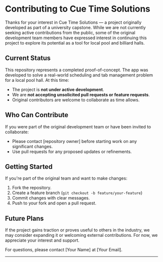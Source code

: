 # Contributing to Cue Time Solutions

Thanks for your interest in Cue Time Solutions — a project originally developed as part of a university capstone. While we are not currently seeking active contributions from the public, some of the original development team members have expressed interest in continuing this project to explore its potential as a tool for local pool and billiard halls.

## Current Status

This repository represents a completed proof-of-concept. The app was developed to solve a real-world scheduling and tab management problem for a local pool hall. At this time:

- The project is **not under active development**.
- We are **not accepting unsolicited pull requests or feature requests**.
- Original contributors are welcome to collaborate as time allows.

## Who Can Contribute

If you were part of the original development team or have been invited to collaborate:
- Please contact [repository owner] before starting work on any significant changes.
- Use pull requests for any proposed updates or refinements.

## Getting Started

If you're part of the original team and want to make changes:
1. Fork the repository.
2. Create a feature branch (`git checkout -b feature/your-feature`)
3. Commit changes with clear messages.
4. Push to your fork and open a pull request.

## Future Plans

If the project gains traction or proves useful to others in the industry, we may consider expanding it or welcoming external contributions. For now, we appreciate your interest and support.

For questions, please contact [Your Name] at [Your Email].

---
